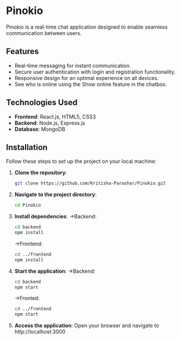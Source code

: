 # Pinokio

Pinokio is a real-time chat application designed to enable seamless communication between users.

## Features

- Real-time messaging for instant communication.
- Secure user authentication with login and registration functionality.
- Responsive design for an optimal experience on all devices.
- See who is online using the Show online feature in the chatbox.

## Technologies Used

- **Frontend**: React.js, HTML5, CSS3
- **Backend**: Node.js, Express.js
- **Database**: MongoDB

## Installation

Follow these steps to set up the project on your local machine:

1. **Clone the repository**:
   ```bash
   git clone https://github.com/Kritisha-Parashar/Pinokio.git

2. **Navigate to the project directory**:
   ```bash
   cd Pinokio

3. **Install dependencies**:
   ->Backend:
   ```bash
   cd backend
   npm install
   ```
   ->Frontend:
   ```bash
   cd ../frontend
   npm install

4. **Start the application**:
   ->Backend:
   ```bash
   cd backend
   npm start
   ```
   ->Fronted:
   ```bash
   cd ../frontend
   npm start

5. **Access the application**: Open your browser and navigate to http://localhost:3000
   
